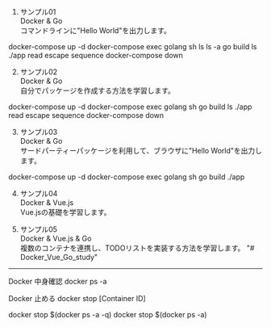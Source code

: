 1. サンプル01  
Docker & Go  
コマンドラインに"Hello World"を出力します。

docker-compose up -d
docker-compose exec golang sh
ls
ls -a
go build 
ls
./app
read escape sequence
docker-compose down


2. サンプル02  
Docker & Go  
自分でパッケージを作成する方法を学習します。

docker-compose up -d
docker-compose exec golang sh
go build
ls
./app
read escape sequence
docker-compose down

3. サンプル03  
Docker & Go  
サードパーティーパッケージを利用して、ブラウザに"Hello World"を出力します。

docker-compose up -d
docker-compose exec golang sh
go build
./app

4. サンプル04  
Docker & Vue.js  
Vue.jsの基礎を学習します。

5. サンプル05  
Docker & Vue.js & Go  
複数のコンテナを連携し、TODOリストを実装する方法を学習します。
"# Docker_Vue_Go_study" 


**************************
Docker 中身確認
docker ps -a 

Docker 止める
docker stop [Container ID]

docker stop $(docker ps -a -q)
docker stop $(docker ps -a)




